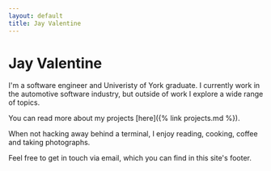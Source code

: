 ```yaml
---
layout: default
title: Jay Valentine
---
```

# Jay Valentine

I'm a software engineer and Univeristy of York graduate.
I currently work in the automotive software industry, but outside of work
I explore a wide range of topics.

You can read more about my projects [here]({% link projects.md %}).

When not hacking away behind a terminal, I enjoy reading, cooking, coffee and taking photographs.

Feel free to get in touch via email,
which you can find in this site's footer.
